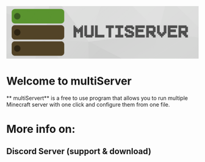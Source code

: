 ![multiServer](1.png)

# Welcome to multiServer
** multiServert**  is a free to use program that allows you to run multiple Minecraft server with one click and configure them from one file.
# More info on:
## Discord Server (support & download)
